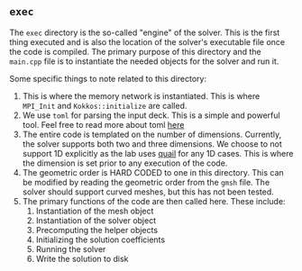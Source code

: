 ## `exec` 

The `exec` directory is the so-called "engine" of the solver. This is the first thing executed and is also the location of the solver's executable file once 
the code is compiled. The primary purpose of this directory and the `main.cpp` file is to instantiate the needed objects for the solver and run it. 

Some specific things to note related to this directory:

1. This is where the memory network is instantiated. This is where `MPI_Init` and `Kokkos::initialize` are called.
2. We use `toml` for parsing the input deck. This is a simple and powerful tool. Feel free to read more about toml [here](https://marzer.github.io/tomlplusplus/)
3. The entire code is templated on the number of dimensions. Currently, the solver supports both two and three dimensions. We choose to not support 1D explicitly as the lab uses [quail](https://github.com/IhmeGroup/quail) for any 1D cases. This is where the dimension is set prior to any execution of the code.
5. The geometric order is HARD CODED to one in this directory. This can be modified by reading the geometric order from the `gmsh` file. The solver should support curved meshes, but this has not been tested.
6. The primary functions of the code are then called here. These include:
    1. Instantiation of the mesh object
    2. Instantiation of the solver object
    3. Precomputing the helper objects
    4. Initializing the solution coefficients
    5. Running the solver
    6. Write the solution to disk
